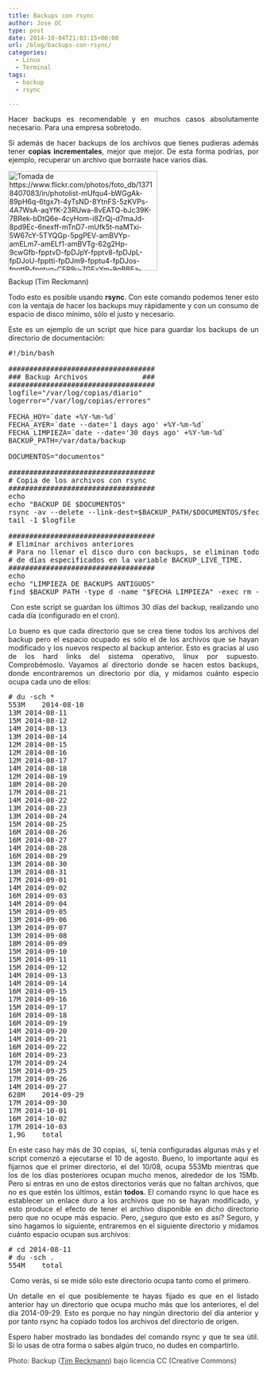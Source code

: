 ```yaml
---
title: Backups con rsync
author: Jose OC
type: post
date: 2014-10-04T21:03:15+00:00
url: /blog/backups-con-rsync/
categories:
  - Linux
  - Terminal
tags:
  - backup
  - rsync

---
```

<p style="text-align: justify">
  Hacer backups es recomendable y en muchos casos absolutamente necesario. Para una empresa sobretodo.
</p>

<p style="text-align: justify">
  Si además de hacer backups de los archivos que tienes pudieras además tener <strong>copias incrementales</strong>, mejor que mejor. De esta forma podrías, por ejemplo, recuperar un archivo que borraste hace varios días.
</p>

<div id="attachment_96" style="width: 310px" class="wp-caption aligncenter">
  <a href="http://www.joseoc.es/wp-content/uploads/2014/10/13718407083_3b3c01ab7c_z.jpg"><img class="wp-image-96 size-medium" src="http://www.joseoc.es/wp-content/uploads/2014/10/13718407083_3b3c01ab7c_z-300x200.jpg" alt="Tomada de https://www.flickr.com/photos/foto_db/13718407083/in/photolist-mUfqu4-bWGgAk-89pH6q-6tgx7t-4yTsND-8YtnFS-5zKVPs-4A7WsA-aqYfK-23RUwa-8vEATQ-bJc39K-7BRek-bDtQ6e-4cyHom-i8ZrQj-d7maJd-8pd9Ec-6nexff-mTnD7-mUfk5t-naMTxi-5W67cY-5TYQGp-5pgPEV-amBVYp-amELm7-amELf1-amBVTg-62g2Hp-9cwGfb-fpptvD-fpDJpY-fpptv8-fpDJpL-fpDJoU-fpptti-fpDJm9-fpptu4-fpDJos-fppttP-fpptvg-CFP9u-7GFxYm-9qBBEa-4nw5rf-8DcMJU-p7GnJS-ena2yU-oRkaEn" width="300" height="200" srcset="https://www.joseoc.es/wp-content/uploads/2014/10/13718407083_3b3c01ab7c_z-300x200.jpg 300w, https://www.joseoc.es/wp-content/uploads/2014/10/13718407083_3b3c01ab7c_z.jpg 640w" sizes="(max-width: 300px) 100vw, 300px" /></a>
  
  <p class="wp-caption-text">
    Backup (Tim Reckmann)
  </p>
</div>

<p style="text-align: justify">
  Todo esto es posible usando <strong>rsync</strong>. Con este comando podemos tener esto con la ventaja de hacer los backups muy rápidamente y con un consumo de espacio de disco mínimo, sólo el justo y necesario.
</p>

<p style="text-align: justify">
  Este es un ejemplo de un script que hice para guardar los backups de un directorio de documentación:
</p>

<pre class="lang:sh decode:true" title="Backup con rsync">#!/bin/bash

###################################
### Backup Archivos             ###
###################################
logfile="/var/log/copias/diario"
logerror="/var/log/copias/errores"

FECHA_HOY=`date +%Y-%m-%d`
FECHA_AYER=`date --date='1 days ago' +%Y-%m-%d`
FECHA_LIMPIEZA=`date --date='30 days ago' +%Y-%m-%d`
BACKUP_PATH=/var/data/backup

DOCUMENTOS="documentos"

###################################
# Copia de los archivos con rsync
###################################
echo
echo "BACKUP DE $DOCUMENTOS"
rsync -av --delete --link-dest=$BACKUP_PATH/$DOCUMENTOS/$fecha_ayer/ /datos/$DOCUMENTOS/ $BACKUP_PATH/$DOCUMENTOS/$fecha_hoy/ 2&gt;&gt; $logerror && date +"%d/%m/%Y %H:%M:%S Copia del directorio /datos/$DOCUMENTOS realizada en $BACKUP_PATH/$DOCUMENTOS/$fecha_hoy/." &gt;&gt; $logfile
tail -1 $logfile

###################################
# Eliminar archivos anteriores
# Para no llenar el disco duro con backups, se eliminan todos los backups diarios pasados la cantidad
# de días especificados en la variable BACKUP_LIVE_TIME.
###################################
echo
echo "LIMPIEZA DE BACKUPS ANTIGUOS"
find $BACKUP_PATH -type d -name "$FECHA_LIMPIEZA" -exec rm -rf {} \;
</pre>

<p style="text-align: justify">
   Con este script se guardan los últimos 30 días del backup, realizando uno cada día (configurado en el cron).
</p>

<p style="text-align: justify">
  Lo bueno es que cada directorio que se crea tiene todos los archivos del backup pero el espacio ocupado es sólo el de los archivos que se hayan modificado y los nuevos respecto al backup anterior. Esto es gracias al uso de los hard links del sistema operativo, linux por supuesto. Comprobémoslo. Vayamos al directorio donde se hacen estos backups, donde encontraremos un directorio por día, y midamos cuánto especio ocupa cada uno de ellos:
</p>

<pre class="lang:sh decode:true "># du -sch *
553M    2014-08-10
13M 2014-08-11
15M 2014-08-12
14M 2014-08-13
13M 2014-08-14
12M 2014-08-15
12M 2014-08-16
12M 2014-08-17
14M 2014-08-18
12M 2014-08-19
18M 2014-08-20
17M 2014-08-21
14M 2014-08-22
13M 2014-08-23
13M 2014-08-24
15M 2014-08-25
16M 2014-08-26
16M 2014-08-27
14M 2014-08-28
16M 2014-08-29
13M 2014-08-30
13M 2014-08-31
17M 2014-09-01
14M 2014-09-02
16M 2014-09-03
14M 2014-09-04
15M 2014-09-05
13M 2014-09-06
13M 2014-09-07
13M 2014-09-08
18M 2014-09-09
15M 2014-09-10
15M 2014-09-11
15M 2014-09-12
14M 2014-09-13
14M 2014-09-14
16M 2014-09-15
17M 2014-09-16
15M 2014-09-17
16M 2014-09-18
16M 2014-09-19
14M 2014-09-20
14M 2014-09-21
16M 2014-09-22
16M 2014-09-23
17M 2014-09-24
15M 2014-09-25
17M 2014-09-26
14M 2014-09-27
628M    2014-09-29
17M 2014-09-30
17M 2014-10-01
16M 2014-10-02
17M 2014-10-03
1,9G    total</pre>

<p style="text-align: justify">
  En este caso hay más de 30 copias,  sí, tenía configuradas algunas más y el script comenzó a ejecutarse el 10 de agosto. Bueno, lo importante aquí es fijarnos que el primer directorio, el del 10/08, ocupa 553Mb mientras que los de los días posteriores ocupan mucho menos, alrededor de los 15Mb. Pero si entras en uno de estos directorios verás que no faltan archivos, que no es que estén los últimos, están <strong>todos</strong>. El comando rsync lo que hace es establecer un enlace duro a los archivos que no se hayan modificado, y esto produce el efecto de tener el archivo disponible en dicho directorio pero que no ocupe más espacio. Pero, ¿seguro que esto es así? Seguro, y sino hagamos lo siguiente, entraremos en el siguiente directorio y midamos cuánto espacio ocupan sus archivos:
</p>

<pre class="lang:default decode:true "># cd 2014-08-11
# du -sch . 
554M    total</pre>

<p style="text-align: justify">
   Como verás, si se mide sólo este directorio ocupa tanto como el primero.
</p>

<p style="text-align: justify">
  Un detalle en el que posiblemente te hayas fijado es que en el listado anterior hay un directorio que ocupa mucho más que los anteriores, el del día 2014-09-29. Esto es porque no hay ningún directorio del día anterior y por tanto rsync ha copiado todos los archivos del directorio de origen.
</p>

<p style="text-align: justify">
  Espero haber mostrado las bondades del comando rsync y que te sea útil. Si lo usas de otra forma o sabes algún truco, no dudes en compartirlo.
</p>

<p style="text-align: justify">
  <span style="color: #333333">Photo: Backup (<a class="owner-name truncate" style="color: #333333" title="Ir a la galería de Tim Reckmann" href="https://www.flickr.com/photos/foto_db/">Tim Reckmann</a>) bajo licencia CC (Creative Commons)</span>
</p>
